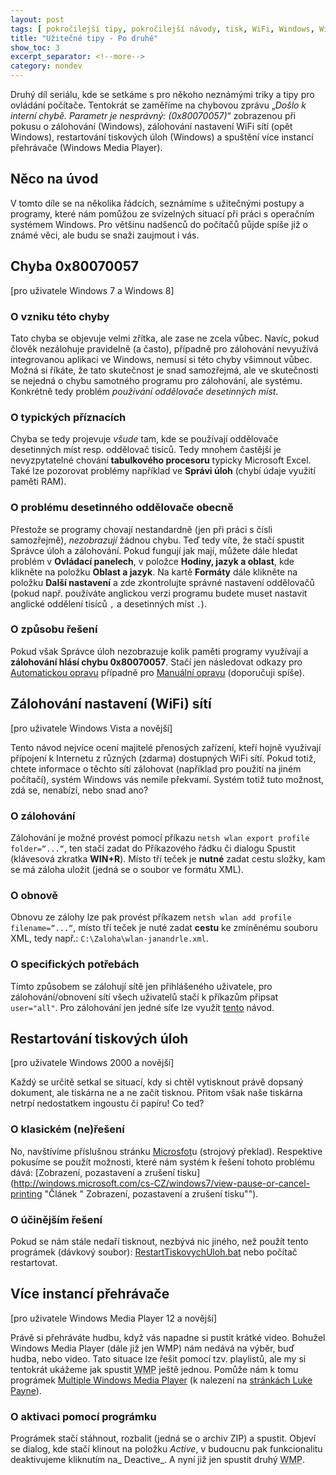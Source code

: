 ```yaml
---
layout: post
tags: [ pokročilejší tipy, pokročilejší návody, tisk, WiFi, Windows, Windows Media Player ]
title: "Užitečné tipy - Po druhé"
show_toc: 3
excerpt_separator: <!--more-->
category: nondev
---
```


Druhý díl seriálu, kde se setkáme s pro někoho neznámými triky a tipy pro ovládání počítače. Tentokrát se zaměříme na chybovou zprávu „_Došlo k interní chybě. Parametr je nesprávný: (0x80070057)_“ zobrazenou při pokusu o zálohování (Windows), zálohování nastavení WiFi sítí (opět Windows), restartování tiskových úloh (Windows) a spuštění více instancí přehrávače (Windows Media Player).

<!--more-->

## Něco na úvod

V tomto díle se na několika řádcích, seznámíme s užitečnými postupy a programy, které nám pomůžou ze svízelných situací při práci s operačním systémem Windows. Pro většinu nadšenců do počítačů půjde spíše již o známé věci, ale budu se snaži zaujmout i vás.

## Chyba 0x80070057

[pro uživatele Windows 7 a Windows 8]

### O vzniku této chyby
Tato chyba se objevuje velmi zřítka, ale zase ne zcela vůbec. Navíc, pokud člověk nezálohuje pravidelně (a často), případně pro zálohování nevyužívá integrovanou aplikaci ve Windows, nemusí si této chyby všimnout vůbec. Možná si říkáte, že tato skutečnost je snad samozřejmá, ale ve skutečnosti se nejedná o chybu samotného programu pro zálohování, ale systému. Konkrétně tedy problém _používání oddělovače desetinných míst_.

### O typických příznacích
Chyba se tedy projevuje _všude_ tam, kde se používají oddělovače desetinných míst resp. oddělovač tisíců. Tedy mnohem častější je nevyzpytatelné chování **tabulkového procesoru** typicky Microsoft Excel. Také lze pozorovat problémy například ve **Správi úloh** (chybí údaje využití paměti RAM).

### O problému desetinného oddělovače obecně
Přestože se programy chovají nestandardně (jen při práci s čísli samozřejmě), _nezobrazují_ žádnou chybu. Teď tedy víte, že stačí spustit Správce úloh a zálohování. Pokud fungují jak mají, můžete dále hledat problém v **Ovládací panelech**, v položce **Hodiny, jazyk a oblast**, kde klikněte na položku **Oblast a jazyk**. Na kartě **Formáty** dále klikněte na položku **Další nastavení** a zde zkontrolujte správné nastavení oddělovačů (pokud např. používáte anglickou verzi programu budete muset nastavit anglické oddělení tisíců `,` a desetinných míst `.`).

### O způsobu řešení
Pokud však Správce úloh nezobrazuje kolik paměti programy využívají a **zálohování hlásí chybu 0x80070057**. Stačí jen následovat odkazy pro [Automatickou opravu](http://support.microsoft.com/kb/982736/cs#FixItForMeAlways "Oprava pomocí aplikace Fix it") případně pro [Manuální opravu](http://support.microsoft.com/kb/982736/cs#LetMeFixItMyselfAlways "Oprava pomocí zásahu do systémových registrů") (doporučuji spíše).

## Zálohování nastavení (WiFi) sítí

[pro uživatele Windows Vista a novější]

Tento návod nejvíce ocení majitelé přenosých zařízení, kteří hojně využivají přípojení k Internetu z různých (zdarma) dostupných WiFi sítí. Pokud totiž, chtete informace o těchto sítí zálohovat (například pro použití na jiném počítačí), systém Windows vás nemile překvamí. Systém totiž tuto možnost, zdá se, nenabízí, nebo snad ano?

### O zálohování
Zálohování je možné provést pomocí příkazu `netsh wlan export profile folder=“...“`, ten stačí zadat do Příkazového řádku či dialogu Spustit (klávesová zkratka **WIN+R**). Místo tří teček je **nutné** zadat cestu složky, kam se má záloha uložit (jedná se o soubor ve formátu XML).

### O obnově
Obnovu ze zálohy lze pak provést příkazem `netsh wlan add profile filename=“...“`, místo tří teček je nuté zadat **cestu** ke zmíněnému souboru XML, tedy např.: `C:\Zaloha\wlan-janandrle.xml`.

### O specifických potřebách
Tímto způsobem se zálohují sítě jen přihlášeného uživatele, pro zálohování/obnovení sítí všech uživatelů stačí k příkazům připsat `user="all"`. Pro zálohování jen jedné síťe lze využít [tento](http://extrawindows.cnews.cz/zaloha-obnoveni-nastaveni-bezdratove-site-ve-windows-7 "Návod ze Cnews.cz") návod.

## Restartování tiskových úloh

[pro uživatele Windows 2000 a novější]

Každý se určitě setkal se situací, kdy si chtěl vytisknout právě dopsaný dokument, ale tiskárna ne a ne začít tisknou. Přitom však naše tiskárna netrpí nedostatkem ingoustu či papíru! Co ted?

### O klasickém (ne)řešení
No, navštívíme příslušnou stránku [Microsfot](http://support.microsoft.com/kb/946737/cs "Jak zrušit tiskové úlohy?")u (strojový překlad). Respektive pokusíme se použít možnosti, které nám systém k řešení tohoto problému dává: [Zobrazení, pozastavení a zrušení tisku](http://windows.microsoft.com/cs-CZ/windows7/view-pause-or-cancel-printing "Článek " Zobrazení, pozastavení a zrušení tisku"").

### O účinějším řešení
Pokud se nám stále nedaří tisknout, nezbývá nic jiného, než použít tento prográmek (dávkový soubor): [RestartTiskovychUloh.bat](https://skydrive.live.com/download.aspx?cid=EBD7AB323284C5B2&resid=EBD7AB323284C5B2%218231&canary=r2R9P8s91w9Dy%2FOVcwmOp9YyaOpONxNzMakd62eXA18%3D0 "RestartTiskovychUloh.bat - dávkový soubor") nebo počítač restartovat.

## Více instancí přehrávače

[pro uživatele Windows Media Player 12 a novější]

Právě si přehráváte hudbu, když vás napadne si pustit krátké video. Bohužel Windows Media Player (dále již jen WMP) nám nedává na výběr, buď hudba, nebo video. Tato situace lze řešit pomocí tzv. playlistů, ale my si tentokrát ukážeme jak spustit <abbr title="Windows Media Player" lang="en">WMP</abbr> ještě jednou. Pomůže nám k tomu prográmek [Multiple Windows Media Player](http://www.lukepaynesoftware.com/patches/Multiple_WMP.zip) (k nalezení na [stránkách Luke Payne](http://www.lukepaynesoftware.com/other/ "Osobní stránky vývojáře se jménem Luke Payne")).

### O aktivaci pomocí prográmku
Prográmek stačí stáhnout, rozbalit (jedná se o archiv ZIP) a spustit. Objeví se dialog, kde stačí klinout na položku _Active_, v budoucnu pak funkcionalitu deaktivujeme kliknutím na_ Deactive_. A nyní již jen spustit druhý <abbr title="Windows Media Player" class="" lang="en">WMP</abbr>.